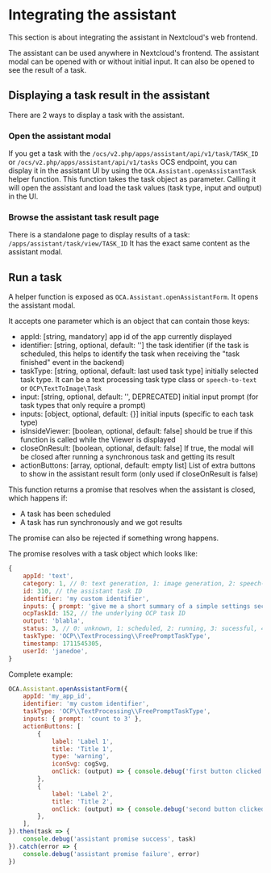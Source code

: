 # Integrating the assistant

This section is about integrating the assistant in Nextcloud's web frontend.

The assistant can be used anywhere in Nextcloud's frontend. The assistant modal can be opened with or without initial input.
It can also be opened to see the result of a task.

## Displaying a task result in the assistant

There are 2 ways to display a task with the assistant.

### Open the assistant modal

If you get a task with the `/ocs/v2.php/apps/assistant/api/v1/task/TASK_ID` or `/ocs/v2.php/apps/assistant/api/v1/tasks` OCS endpoint,
you can display it in the assistant UI by using the `OCA.Assistant.openAssistantTask` helper function.
This function takes the task object as parameter. Calling it will open the assistant and load the task values
(task type, input and output) in the UI.

### Browse the assistant task result page

There is a standalone page to display results of a task:
`/apps/assistant/task/view/TASK_ID`
It has the exact same content as the assistant modal.

## Run a task

A helper function is exposed as `OCA.Assistant.openAssistantForm`. It opens the assistant modal.

It accepts one parameter which is an object that can contain those keys:
* appId: [string, mandatory] app id of the app currently displayed
* identifier: [string, optional, default: ''] the task identifier (if the task is scheduled, this helps to identify the task when receiving the "task finished" event in the backend)
* taskType: [string, optional, default: last used task type] initially selected task type. It can be a text processing task type class or `speech-to-text` or `OCP\TextToImage\Task`
* input: [string, optional, default: '', DEPRECATED] initial input prompt (for task types that only require a prompt)
* inputs: [object, optional, default: {}] initial inputs (specific to each task type)
* isInsideViewer: [boolean, optional, default: false] should be true if this function is called while the Viewer is displayed
* closeOnResult: [boolean, optional, default: false] If true, the modal will be closed after running a synchronous task and getting its result
* actionButtons: [array, optional, default: empty list] List of extra buttons to show in the assistant result form (only used if closeOnResult is false)

This function returns a promise that resolves when the assistant is closed, which happens if:
* A task has been scheduled
* A task has run synchronously and we got results

The promise can also be rejected if something wrong happens.

The promise resolves with a task object which looks like:

```javascript
{
	appId: 'text',
	category: 1, // 0: text generation, 1: image generation, 2: speech-to-text
	id: 310, // the assistant task ID
	identifier: 'my custom identifier',
	inputs: { prompt: 'give me a short summary of a simple settings section about GitHub' },
	ocpTaskId: 152, // the underlying OCP task ID
	output: 'blabla',
	status: 3, // 0: unknown, 1: scheduled, 2: running, 3: sucessful, 4: failed
	taskType: 'OCP\\TextProcessing\\FreePromptTaskType',
	timestamp: 1711545305,
	userId: 'janedoe',
}
```

Complete example:
``` javascript
OCA.Assistant.openAssistantForm({
	appId: 'my_app_id',
	identifier: 'my custom identifier',
	taskType: 'OCP\\TextProcessing\\FreePromptTaskType',
	inputs: { prompt: 'count to 3' },
	actionButtons: [
		{
			label: 'Label 1',
			title: 'Title 1',
			type: 'warning',
			iconSvg: cogSvg,
			onClick: (output) => { console.debug('first button clicked', output) },
		},
		{
			label: 'Label 2',
			title: 'Title 2',
			onClick: (output) => { console.debug('second button clicked', output) },
		},
	],
}).then(task => {
	console.debug('assistant promise success', task)
}).catch(error => {
	console.debug('assistant promise failure', error)
})
```
